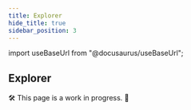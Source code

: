 ```yaml
---
title: Explorer
hide_title: true
sidebar_position: 3
---
```


import useBaseUrl from "@docusaurus/useBaseUrl";

## Explorer

🛠 This page is a work in progress. 🚧
